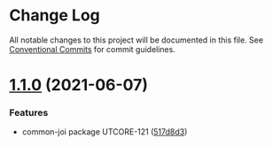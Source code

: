 # Change Log

All notable changes to this project will be documented in this file.
See [Conventional Commits](https://conventionalcommits.org) for commit guidelines.

# [1.1.0](https://github.com/softwaregroup-bg/ut-function/compare/ut-function.currency@1.1.0...ut-function.common-joi@1.1.0) (2021-06-07)


### Features

* common-joi package UTCORE-121 ([517d8d3](https://github.com/softwaregroup-bg/ut-function/commit/517d8d3e8dbeeb526fcd41b409ec5605367a3c62))
